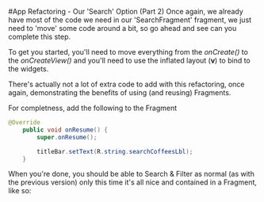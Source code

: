 #App Refactoring - Our 'Search' Option (Part 2)
Once again, we already have most of the code we need in our 'SearchFragment' fragment, we just need to 'move' some code around a bit, so go ahead and see can you complete this step.

To get you started, you'll need to move everything from the <i>onCreate()</i> to the <i>onCreateView()</i> and you'll need to use the inflated layout (<b>v</b>) to bind to the widgets.

There's actually not a lot of extra code to add with this refactoring, once again, demonstrating the benefits of using (and reusing) Fragments.

For completness, add the following to the Fragment

~~~java
@Override
	public void onResume() {
		super.onResume();

		titleBar.setText(R.string.searchCoffeesLbl);
	}
~~~

When you're done, you should be able to Search & Filter as normal (as with the previous version) only this time it's all nice and contained in a Fragment, like so:

